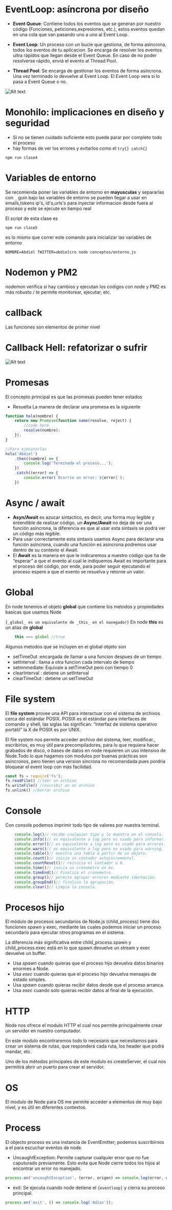 # EventLoop: asíncrona por diseño

- **Event Queue**: Contiene todos los eventos que se generan por nuestro código (Funciones, peticiones,expresiones, etc.), estos eventos quedan en una cola que van pasando uno a uno al Event Loop.

- **Event Loop**: Un proceso con un bucle que gestiona, de forma asincrona, todos los eventos de tu aplicacion. Se encarga de resolver los eventos ultra rápidos que llegan desde el Event Queue. En caso de no poder resolverse rápido, enviá el evento al Thread Pool.

- **Thread Pool**: Se encarga de gestionar los eventos de forma asíncrona. Una vez terminado lo devuelve al Event Loop. El Event Loop vera si lo pasa a Event Queue o no.

![Alt text](https://raw.githubusercontent.com/zayelmech/fundamentosNode/main/src/img/ejemplo.webp)

# Monohilo: implicaciones en diseño y seguridad

- Si no se tienen cuidado suficiente esto puede parar por completo todo el proceso
- hay formas de ver los errores y evitarlos como el `try{} catch{}`

```npm
npm run clase4
```

# Variables de entorno

Se recomienda poner las variables de entorno en **mayusculas** y separarlas con `_` guin bajo
las variables de entorno se pueden llegar a usar en emails,tokens ip's, id's,urls's para inyectar informacion desde fuera al proceso y este se ejecute en tiempo real 

El script de esta clase es
```npm
npm run clase5
```
es lo mismo que correr este comando para inicializar las variables de entorno
```npm
NOMBRE=Abdiel TWITTER=abdielcro node conceptos/entorno.js
```

#  Nodemon y PM2

nodemon verifica si hay cambios y ejecutan los codigos con node
y PM2 es más robusto / te permite monitorear, ejecutar, etc.

# callback

Las funciones son elementos de primer nivel

# Callback Hell: refatorizar o sufrir
![Alt text](https://tse1.mm.bing.net/th?id=OIP.zxx4iQAG4HilOIQqDKpxJwHaEU&pid=Api&P=0&w=299&h=175)

# Promesas

El concepto principal es que las promesas pueden tener estados
- Resuelta
La manera de declarar una promesa es la siguiente
```js
function hola(nombre) {
    return new Promise(function name(resolve, reject) {
        //code here
        resolve(nombre);
    });
}

//Para ejecutarlas 
hola('Abdiel')
    .then((nombre) => {
        console.log('Terminado el proceso...');
    })
    .catch((error) => {
        console.error(`Ocurrio un error: ${error}`);
    })
```

# Async / await

- **Asyn/Await** es azucar sintactico, es decir, una forma muy legible y entendible de realizar código, un **Async/Await** no deja de ser una función asíncrona, la diferencia es que al usar esta sintaxis se podrá ver un código más legible.
- Para usar correctamente esta sintaxis usamos Async para declarar una función asíncrona, cuando una función es asíncrona podremos usar dentro de su contexto el Await.
- El **Await** es la manera en que le indicaremos a nuestro código que ha de “esperar” a que el evento al cual le indiquemos Await es importante para el proceso del código, por ende, para poder seguir ejecutando el proceso espere a que el evento se resuelva y retorne un valor.

# Global 
En node tenemos el objeto **global** que contiene los metodos y propiedades basicas que usamos Node

`{_global_ es un equivalente de _this_ en el navegador}`
En node **this** es un alias de **global**

```js
    this === global //true
```
Algunos metodos que se incluyen en el global objeto son 
- setTimeOut :encargada de llamar a una funcion despues de un tiempo
- setInterval : llama a otra funcion cada intervalo de tiempo
- setmnmediate: Equivale a setTimeOut pero con tiempo 0
- clearInterval : detiene un setInterval
- clearTimeOut : detiene un setTimeOut

# File system

El **file system** provee una API para interactuar con el sistema de archivos cerca del estándar POSIX.
POSIX es el estándar para interfaces de comando y shell, las siglas las significan: “Interfaz de sistema operativo portátil” la X de POSIX es por UNIX.

El file system nos permite acceder archivo del sistema, leer, modificar., escribirlos, es muy útil para precompiladores, para lo que requiera hacer grabados de disco, o bases de datos en node requieren un uso intensivo de Node.Todo lo que hagamos con modulos por buenas prácticas son asincronos, pero tienen una version sincrona no recomendada pues pordría bloquear el event loop con más facilidad.
```js
const fs = require('fs');
fs.readFile() //leer un archivo
fs.writeFile() //escribir en un archivo
fs.unlink() //borrar archivo

```

# Console

Con console podemos imprimir todo tipo de valores por
nuestra terminal.
```js
    console.log()// recibe cualquier tipo y lo muestra en el consola.
    console.info()// es equivalente a log pero es usado para informar.
    console.error()// es equivalente a log pero es usado para errores.
    console.warn()// es equivalente a log pero es usado para warning.
    console.table()// muestra una tabla a partir de un objeto.
    console.count()// inicia un contador autoincremental.
    console.countReset()// reinicia el contador a 0.
    console.time()// inicia un cronometro en ms.
    console.timeEnd()// Finaliza el cronometro.
    console.group()// permite agrupar errores mediante identación.
    console.groupEnd()// finaliza la agrupación.
    console.clear()// Limpia la consola.
```

# Procesos hijo

El módulo de procesos secundarios de Node.js (child_process) tiene dos funciones spawn y exec, mediante las cuales podemos iniciar un proceso secundario para ejecutar otros programas en el sistema.

La diferencia más significativa entre child_process.spawn y child_process.exec está en lo que spawn devuelve un stream y exec devuelve un buffer.


- Usa _spawn_ cuando quieras que el proceso hijo devuelva datos binarios enormes a Node.
- Usa _exec_ cuando quieras que el proceso hijo devuelva mensajes de estado simples.
- Usa _spawn_ cuando quieras recibir datos desde que el proceso arranca.
- Usa _exec_ cuando solo quieras recibir datos al final de la ejecución.

# HTTP 

Node nos ofrece el modulo HTTP el cual nos permite principalmente crear un servidor en nuestro computador.

En este modulo encontraremos todo lo necesario que necesitamos para crear un sistema de rutas, que responderá cada ruta, los header que podrá mandar, etc.

Uno de los métodos principales de este modulo es createServer, el cual nos permitirá abrir un puerto para crear el servidor.

# OS 
El modulo de Node para OS me permite acceder a elementos de muy bajo nivel, y es útil en diferentes contextos.

# Process
El objecto process es una instancia de EventEmitter; podemos suscribirnos a el para escuchar eventos de node.

- UncaughtException: Permite capturar cualquier error que no fue caputurado previamente. Esto evita que Node cierre todos los hijos al encontrar un error no manejado.

```js
process.on('uncaughtException', (error, origen) => console.log(error, origen));
```

- exit: Se ejecuta cuando node detiene el `{eventloop}` y cierra su proceso principal.

```js
process.on('exit', () => console.log('Adios'));
```